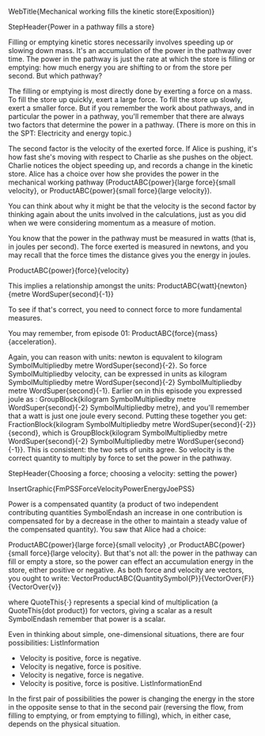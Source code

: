 WebTitle{Mechanical working fills the kinetic store(Exposition)}

StepHeader{Power in a pathway fills a store}

Filling or emptying kinetic stores necessarily involves speeding up or slowing down mass. It's an accumulation of the power in the pathway over time. The power in the pathway is just the rate at which the store is filling or emptying: how much energy you are shifting to or from the store per second. But which pathway?

The filling or emptying is most directly done by exerting a force on a mass. To fill the store up quickly, exert a large force. To fill the store up slowly, exert a smaller force. But if you remember the work about pathways, and in particular the power in a pathway, you'll remember that there are always two factors that determine the power in a pathway. (There is more on this in the SPT: Electricity and energy topic.)

The second factor is the velocity of the exerted force. If Alice is pushing, it's how fast she's moving with respect to Charlie as she pushes on the object. Charlie notices the object speeding up, and records a change in the kinetic store. Alice has a choice over how she provides the power in the mechanical working pathway (ProductABC{power}{large force}{small velocity}, or ProductABC{power}{small force}{large velocity}).

You can think about why it might be that the velocity is the second factor by thinking again about the units involved in the calculations, just as you did when we were considering momentum as a measure of motion.

You know that the power in the pathway must be measured in watts (that is, in joules per second). The force exerted is measured in newtons, and you may recall that the force times the distance gives you the energy in joules.

ProductABC{power}{force}{velocity}

This implies a relationship amongst the units: ProductABC{watt}{newton}{metre WordSuper{second}{-1}}

To see if that's correct, you need to connect force to more fundamental measures.

You may remember, from  episode 01: ProductABC{force}{mass}{acceleration}.

Again, you can reason with units: newton is equvalent to kilogram  SymbolMultipliedby metre WordSuper{second}{-2}.  So force  SymbolMultipliedby velocity, can be expressed in units as kilogram  SymbolMultipliedby metre WordSuper{second}{-2}  SymbolMultipliedby metre WordSuper{second}{-1}. Earlier on in this episode you expressed joule as : GroupBlock{kilogram  SymbolMultipliedby metre WordSuper{second}{-2}  SymbolMultipliedby metre}, and you'll remember that a watt is just one joule every second. Putting these together you get: FractionBlock{kilogram  SymbolMultipliedby metre WordSuper{second}{-2}}{second}, which is GroupBlock{kilogram  SymbolMultipliedby metre WordSuper{second}{-2}  SymbolMultipliedby metre WordSuper{second}{-1}}.
This is consistent: the two sets of units agree. So velocity is the correct quantity to multiply by force to set the power in the pathway.

StepHeader{Choosing a force; choosing a velocity: setting the power}

InsertGraphic{FmPSSForceVelocityPowerEnergyJoePSS}

Power is a compensated quantity (a product of two independent contributing quantities SymbolEndash an increase in one contribution is compensated for by a decrease in the other to maintain a steady value of the compensated quantity). You saw that Alice had a choice:

ProductABC{power}{large force}{small velocity}
,or
ProductABC{power}{small force}{large velocity}.
But that's not all: the power in the pathway can fill or empty a store, so the power can effect an accumulation energy in the store, either positive or negative. As both force and velocity are vectors, you ought to write: VectorProductABC{QuantitySymbol{P}}{VectorOver{F}}{VectorOver{v}}

where QuoteThis{&sdot;} represents a special kind of multiplication (a QuoteThis{dot product}) for vectors, giving a scalar as a result SymbolEndash remember that power is a scalar.

Even in thinking about simple, one-dimensional situations, there are four possibilities:
ListInformation
- Velocity is positive, force is negative.
- Velocity is negative, force is positive.
- Velocity is negative, force is negative.
- Velocity is positive, force is positive.
ListInformationEnd

In the first pair of possibilities the power is changing the energy in the store in the opposite sense to that in the second pair (reversing the flow, from filling to emptying, or from emptying to filling), which, in either case, depends on the physical situation.
